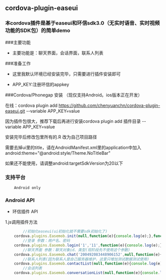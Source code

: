 ## cordova-plugin-easeui ##

### 本cordova插件是基于easeui和环信sdk3.0（无实时语音、实时视频功能的SDK包）的简单demo

###主要功能
		
 - 主要功能是：聊天界面，会话界面，联系人列表
	
###准备工作

 - 这里我默认环境已经安装完毕，只需要进行插件安装即可
  
 - APP_KEY:注册环信的appkey
		

###Cordova/Phonegap 安装 （现仅支持Android。ios版本正在开发）

   在线：cordova plugin add https://github.com/chenyuanchn/cordova-plugin-easeui.git --variable APP_KEY=value
    
   因为插件包很大，推荐下载后再进行安装cordova plugin add 插件目录 --variable APP_KEY=value
    
   安装完毕后修改包里所有的.R 改为自己项目路径
    
   需要去掉ui里的title，请在AndroidManifest.xml里的application中加入android:theme="@android:style/Theme.NoTitleBar" 
    
   如果还不能使用，请调整android:targetSdkVersion为20以下
   
### 支持平台

		Android only
		
### Android API

+ 环信插件 API
    		
1.js调用插件方法
```js
		//初始化easeui(ui初始化就不需要sdk初始化了)
  	cordova.plugins.Easemob.init(null,function(e){console.log(e);},function(e){console.log(e);});
		//登录 参数：用户名、密码
    cordova.plugins.Easemob.login('1','11',function(e){console.log(e);},function(e){console.log(e);});
		//聊天界面 参数：聊天对象id、类型(现阶段先不使用这个参数)
  	cordova.plugins.Easemob.chat('200492083448906152',null,function(e){console.log(e);},function(e){console.log(e);});
		//联系人列表(因为联系人是自己服务器维护，这里只增加测试数据测试使用)
  	cordova.plugins.Easemob.contactList(null,function(e){console.log(e);},function(e){console.log(e);});
		//会话列表
  	cordova.plugins.Easemob.conversationList(null,function(e){console.log(e);},function(e){console.log(e);});

  
```
